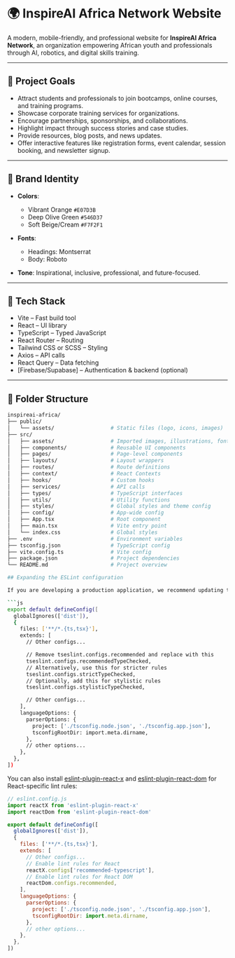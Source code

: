 # 🌍 InspireAI Africa Network Website

A modern, mobile-friendly, and professional website for **InspireAI Africa Network**, an organization empowering African youth and professionals through AI, robotics, and digital skills training.

---

## 🚀 Project Goals

- Attract students and professionals to join bootcamps, online courses, and training programs.
- Showcase corporate training services for organizations.
- Encourage partnerships, sponsorships, and collaborations.
- Highlight impact through success stories and case studies.
- Provide resources, blog posts, and news updates.
- Offer interactive features like registration forms, event calendar, session booking, and newsletter signup.

---

## 🎨 Brand Identity

- **Colors**:  
  - Vibrant Orange `#E07D3B`  
  - Deep Olive Green `#546D37`  
  - Soft Beige/Cream `#F7F2F1`

- **Fonts**:  
  - Headings: Montserrat  
  - Body: Roboto

- **Tone**: Inspirational, inclusive, professional, and future-focused.

---

## 🧩 Tech Stack

- Vite – Fast build tool
- React – UI library
- TypeScript – Typed JavaScript
- React Router – Routing
- Tailwind CSS or SCSS – Styling
- Axios – API calls
- React Query – Data fetching
- [Firebase/Supabase] – Authentication & backend (optional)

---

## 📁 Folder Structure

```bash
inspireai-africa/
├── public/
│   └── assets/                  # Static files (logo, icons, images)
├── src/
│   ├── assets/                  # Imported images, illustrations, fonts
│   ├── components/              # Reusable UI components
│   ├── pages/                   # Page-level components
│   ├── layouts/                 # Layout wrappers
│   ├── routes/                  # Route definitions
│   ├── context/                 # React Contexts
│   ├── hooks/                   # Custom hooks
│   ├── services/                # API calls
│   ├── types/                   # TypeScript interfaces
│   ├── utils/                   # Utility functions
│   ├── styles/                  # Global styles and theme config
│   ├── config/                  # App-wide config
│   ├── App.tsx                  # Root component
│   ├── main.tsx                 # Vite entry point
│   └── index.css                # Global styles
├── .env                         # Environment variables
├── tsconfig.json                # TypeScript config
├── vite.config.ts               # Vite config
├── package.json                 # Project dependencies
└── README.md                    # Project overview

## Expanding the ESLint configuration

If you are developing a production application, we recommend updating the configuration to enable type-aware lint rules:

```js
export default defineConfig([
  globalIgnores(['dist']),
  {
    files: ['**/*.{ts,tsx}'],
    extends: [
      // Other configs...

      // Remove tseslint.configs.recommended and replace with this
      tseslint.configs.recommendedTypeChecked,
      // Alternatively, use this for stricter rules
      tseslint.configs.strictTypeChecked,
      // Optionally, add this for stylistic rules
      tseslint.configs.stylisticTypeChecked,

      // Other configs...
    ],
    languageOptions: {
      parserOptions: {
        project: ['./tsconfig.node.json', './tsconfig.app.json'],
        tsconfigRootDir: import.meta.dirname,
      },
      // other options...
    },
  },
])
```

You can also install [eslint-plugin-react-x](https://github.com/Rel1cx/eslint-react/tree/main/packages/plugins/eslint-plugin-react-x) and [eslint-plugin-react-dom](https://github.com/Rel1cx/eslint-react/tree/main/packages/plugins/eslint-plugin-react-dom) for React-specific lint rules:

```js
// eslint.config.js
import reactX from 'eslint-plugin-react-x'
import reactDom from 'eslint-plugin-react-dom'

export default defineConfig([
  globalIgnores(['dist']),
  {
    files: ['**/*.{ts,tsx}'],
    extends: [
      // Other configs...
      // Enable lint rules for React
      reactX.configs['recommended-typescript'],
      // Enable lint rules for React DOM
      reactDom.configs.recommended,
    ],
    languageOptions: {
      parserOptions: {
        project: ['./tsconfig.node.json', './tsconfig.app.json'],
        tsconfigRootDir: import.meta.dirname,
      },
      // other options...
    },
  },
])
```
